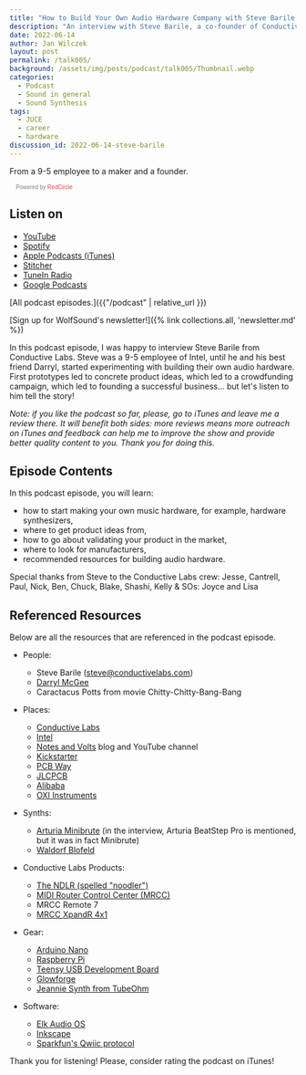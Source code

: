 ```yaml
---
title: "How to Build Your Own Audio Hardware Company with Steve Barile | WolfTalk #005"
description: "An interview with Steve Barile, a co-founder of Conductive Labs, where he reveals the secret behind a successful music hardware company."
date: 2022-06-14
author: Jan Wilczek
layout: post
permalink: /talk005/
background: /assets/img/posts/podcast/talk005/Thumbnail.webp
categories:
  - Podcast
  - Sound in general
  - Sound Synthesis
tags:
  - JUCE
  - career
  - hardware
discussion_id: 2022-06-14-steve-barile
---
```

From a 9-5 employee to a maker and a founder.

<script async defer onload="redcircleIframe();" src="https://api.podcache.net/embedded-player/sh/bf40a1d2-7e41-4ddb-8c3a-ed82394723ba/ep/675643ca-dcf5-49cf-98f8-0c5501d6475a"></script><div class="redcirclePlayer-675643ca-dcf5-49cf-98f8-0c5501d6475a"></div><style>.redcircle-link:link {color: #ea404d;text-decoration: none;}.redcircle-link:hover {color: #ea404d;}.redcircle-link:active {color: #ea404d;}.redcircle-link:visited {color: #ea404d;}</style>
<p style="margin-top:3px;margin-left:11px;font-family: sans-serif;font-size: 10px; color: gray;">Powered by <a class="redcircle-link" href="https://redcircle.com?utm_source=rc_embedded_player&utm_medium=web&utm_campaign=embedded_v1">RedCircle</a></p>

## Listen on

* [YouTube](https://youtu.be/1K_pFP6kmlY)
* [Spotify](https://open.spotify.com/episode/2ntZkWvF7Ypu9wfkuS7csX?si=8633581418b542c7)
* [Apple Podcasts (iTunes)](https://podcasts.apple.com/us/podcast/how-to-build-your-own-audio-hardware-company-with/id1595913701?i=1000566480560)
* [Stitcher](https://www.stitcher.com/show/wolftalk-podcast-about-audio-programming-people-careers-learning/episode/how-to-build-your-own-audio-hardware-company-with-steve-barile-wolftalk-005-204085835)
* [TuneIn Radio](http://tun.in/pkRvm)
* [Google Podcasts](https://podcasts.google.com/feed/aHR0cHM6Ly9mZWVkcy5yZWRjaXJjbGUuY29tL2JmNDBhMWQyLTdlNDEtNGRkYi04YzNhLWVkODIzOTQ3MjNiYQ/episode/YzlmNWEyOWItYTZkMS00MzMxLWFmODItNDZmYzc4NzE2ZDEx?sa=X&ved=0CAUQkfYCahcKEwjIoOuK47n4AhUAAAAAHQAAAAAQAQ)

[All podcast episodes.]({{"/podcast" | relative_url }})

[Sign up for WolfSound's newsletter!]({% link collections.all, 'newsletter.md' %})

In this podcast episode, I was happy to interview Steve Barile from Conductive Labs. Steve was a 9-5 employee of Intel, until he and his best friend Darryl, started experimenting with building their own audio hardware. First prototypes led to concrete product ideas, which led to a crowdfunding campaign, which led to founding a successful business... but let's listen to him tell the story!

*Note: if you like the podcast so far, please, go to iTunes and leave me a review there. It will benefit both sides: more reviews means more outreach on iTunes and feedback can help me to improve the show and provide better quality content to you. Thank you for doing this.*

## Episode Contents

In this podcast episode, you will learn:

* how to start making your own music hardware, for example, hardware synthesizers,
* where to get product ideas from,
* how to go about validating your product in the market,
* where to look for manufacturers,
* recommended resources for building audio hardware.

Special thanks from Steve to the Conductive Labs crew:
Jesse, Cantrell, Paul, Nick, Ben, Chuck, Blake, Shashi, Kelly & SOs: Joyce and Lisa

## Referenced Resources

Below are all the resources that are referenced in the podcast episode.

* People:
  * Steve Barile ([steve@conductivelabs.com](mailto:steve@conductivelabs.com))
  * [Darryl McGee](https://www.linkedin.com/in/darrylmcgee/)
  * Caractacus Potts from movie Chitty-Chitty-Bang-Bang

* Places:
  * [Conductive Labs](https://conductivelabs.com/)
  * [Intel](https://www.intel.com/content/www/us/en/homehtml)
  * [Notes and Volts](https://www.notesandvolts.com/) blog and YouTube channel
  * [Kickstarter](https://www.kickstarter.com/)
  * [PCB Way](https://www.pcbway.com/)
  * [JLCPCB](https://jlcpcb.com/)
  * [Alibaba](https://www.alibaba.com/)
  * [OXI Instruments](https://oxiinstruments.com/)

* Synths:
  * [Arturia Minibrute](https://www.arturia.com/products/hardware-synths/minibrute) (in the interview, Arturia BeatStep Pro is mentioned, but it was in fact Minibrute)
  * [Waldorf Blofeld](https://waldorfmusic.com/en/blofeld-keyboard)

* Conductive Labs Products:
  * [The NDLR (spelled "noodler")](https://conductivelabs.com/ndlr/)
  * [MIDI Router Control Center (MRCC)](https://conductivelabs.com/)
  * MRCC Remote 7
  * [MRCC XpandR 4x1](https://conductivelabs.com/mrcc/mrcc-xpandr-4x1/)

* Gear:
  * [Arduino Nano](https://store.arduino.cc/products/arduino-nano)
  * [Raspberry Pi](https://www.raspberrypi.org/)
  * [Teensy USB Development Board](https://www.pjrc.com/teensy/)
  * [Glowforge](https://glowforge.com/)
  * [Jeannie Synth from TubeOhm](https://www.tubeohm.com/)

* Software:
  * [Elk Audio OS](https://elk.audio/)
  * [Inkscape](https://inkscape.org/)
  * [Sparkfun's Qwiic protocol](https://learn.sparkfun.com/tutorials/qwiic-differential-i2c-bus-extender-pca9615-hookup-guide)


<!-- TODO: ## Transcript -->

Thank you for listening! Please, consider rating the podcast on iTunes!
